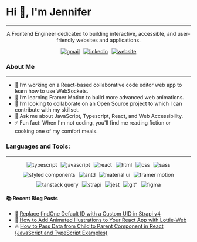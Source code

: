 # Hi 👋, I'm Jennifer
- - -

<p style="text-align: center">A Frontend Engineer dedicated to building interactive, accessible, and user-friendly websites and applications.</p>

<div style="display: flex; flex-wrap: wrap; justify-content: center; gap: 10px">
<a href="mailto:jennakafor00@gmail.com" target="blank"><img src="https://img.shields.io/badge/Gmail-D14836?style=for-the-badge&logo=gmail&logoColor=white" alt="gmail" /></a>
<a href="https://linkedin.com/in/jenniferokafor" target="blank"><img src="https://img.shields.io/badge/LinkedIn-0077B5?style=for-the-badge&logo=linkedin&logoColor=white" alt="linkedin" /></a>
<a href="https://jenoften.codes" target="blank"><img src="https://img.shields.io/badge/website-000000?style=for-the-badge&logo=About.me&logoColor=white" alt="website" /></a>
</div>

### About Me
- - -
- 🔭 I’m working on a React-based collaborative code editor web app to learn how to use WebSockets.
- 🌱 I’m learning Framer Motion to build more advanced web animations.
- 👯 I’m looking to collaborate on an Open Source project to which I can contribute with my skillset.
- 💬 Ask me about JavaScript, Typescript, React, and Web Accessibility.
- ⚡ Fun fact: When I'm not coding, you'll find me reading fiction or cooking one of my comfort meals.


### Languages and Tools:
- - -
<div style="display: flex; flex-wrap: wrap; justify-content: center; gap: 10px">
<img src="https://img.shields.io/badge/TypeScript-007ACC?style=for-the-badge&logo=typescript&logoColor=white" alt="typescript" />
<img src="https://img.shields.io/badge/JavaScript-323330?style=for-the-badge&logo=javascript&logoColor=F7DF1E" alt="javascript" />
<img src="https://img.shields.io/badge/React-20232A?style=for-the-badge&logo=react&logoColor=61DAFB" alt="react" />
<img src="https://img.shields.io/badge/HTML5-E34F26?style=for-the-badge&logo=html5&logoColor=white" alt="html" />
<img src="https://img.shields.io/badge/CSS3-1572B6?style=for-the-badge&logo=css3&logoColor=white" alt="css" />
<img src="https://img.shields.io/badge/Sass-CC6699?style=for-the-badge&logo=sass&logoColor=white" alt="sass" />
<img src="https://img.shields.io/badge/styled--components-DB7093?style=for-the-badge&logo=styled-components&logoColor=white" alt="styled components" />
<img src="https://img.shields.io/badge/Ant%20Design-1890FF?style=for-the-badge&logo=antdesign&logoColor=white" alt="antd" />
<img src="https://img.shields.io/badge/Material%20UI-007FFF?style=for-the-badge&logo=mui&logoColor=white" alt="material ui" />
<img src="https://img.shields.io/badge/Framer-black?style=for-the-badge&logo=framer&logoColor=blue" alt="framer motion" />
<img src="https://img.shields.io/badge/React_Query-FF4154?style=for-the-badge&logo=React_Query&logoColor=white" alt="tanstack query" />
<img src="https://img.shields.io/badge/strapi-2F2E8B?style=for-the-badge&logo=strapi&logoColor=white" alt="strapi" />
<img src="https://img.shields.io/badge/Jest-C21325?style=for-the-badge&logo=jest&logoColor=white" alt="jest" />
<img src="https://img.shields.io/badge/GIT-E44C30?style=for-the-badge&logo=git&logoColor=white" alt=git" />
<img src="https://img.shields.io/badge/Figma-F24E1E?style=for-the-badge&logo=figma&logoColor=white" alt="figma" />

[//]: # (<img src="" alt="" />)
</div>

#### :books: Recent Blog Posts
<!-- BLOGPOSTS:START -->
 - 🌮 [Replace findOne Default ID with a Custom UID in Strapi v4](https://jen.hashnode.dev/replace-findone-default-id-with-a-custom-uid-in-strapi-v4)
 - 💯 [How to Add Animated Illustrations to Your React App with Lottie-Web](https://jen.hashnode.dev/how-to-add-animated-illustrations-to-your-react-app-with-lottie-web)
 - 🔥 [How to Pass Data from Child to Parent Component in React &lpar;JavaScript and TypeScript Examples&rpar;](https://jen.hashnode.dev/how-to-pass-data-from-child-to-parent-component-in-react-javascript-and-typescript-examples)<!-- BLOGPOSTS:END -->
